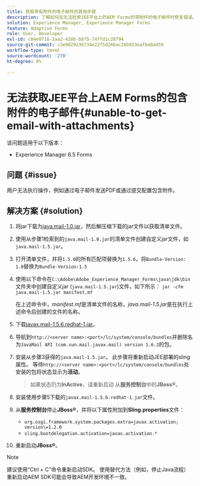 ```yaml
---
title: 获取带有附件的电子邮件的其他步骤
description: 了解如何在无法检索JEE平台上的AEM Forms的带附件的电子邮件时修复错误。
solution: Experience Manager, Experience Manager Forms
feature: Adaptive Forms
role: User, Developer
exl-id: c04e0716-2aa2-420b-bbf5-74ffd1c28794
source-git-commit: c3e9029236734e22f5d266ac26b923eafbe0a459
workflow-type: tm+mt
source-wordcount: '270'
ht-degree: 0%

---
```


# 无法获取JEE平台上AEM Forms的包含附件的电子邮件{#unable-to-get-email-with-attachments}

该问题适用于以下版本：

* Experience Manager 6.5 Forms

## 问题 {#issue}

用户无法执行操作，例如通过电子邮件发送PDF或通过提交配置包含附件。

## 解决方案 {#solution}

1. 将jar下载为[java.mail-1.0.jar](/help/forms/using/java.mail-1.0.jar)，然后解压缩下载的jar文件以获取清单文件。

1. 使用从步骤1检索到的`java.mail-1.0.jar`的清单文件创建自定义jar文件，如`java.mail-1.5.jar`。

1. 打开清单文件，并将`1.5.0`的所有匹配项替换为`1.5.6`，将`Bundle-Version: 1.0`替换为`Bundle-Version:1.5`

1. 使用以下命令在`C:\Adobe\Adobe_Experience_Manager_Forms\java\jdk\bin`文件夹中创建自定义jar (`java.mail-1.5.jar`)文件，如下所示：
   `jar -cfm java.mail-1.5.jar manifest.mf`

   在上述命令中，*manifest.mf*&#x200B;是清单文件的名称，*java.mail-1.5.jar*&#x200B;是在执行上述命令后创建的文件的名称。

1. 下载[javax.mail-1.5.6.redhat-1.jar](https://mvnrepository.com/artifact/com.sun.mail/javax.mail/1.5.6.redhat-1)。

1. 导航到`http://<server name>:<port>/lc/system/console/bundles`并删除名为`JavaMail API (com.sun.mail.javax.mail) version 1.6.2`的包。

1. 安装从步骤3获得的`java.mail-1.5.jar`。 此步骤将重新启动JEE部署的sling属性。 等待`http://<server name>:<port>/lc/system/console/bundles`处安装的包将状态显示为&#x200B;**活动**。

   >如果状态仍为&#x200B;**InActive**，请重新启动   从&#x200B;**服务控制台**&#x200B;中的&#x200B;**JBoss®**。


1. 安装使用步骤5下载的`javax.mail-1.5.6.redhat-1.jar`文件。

1. 从&#x200B;**服务控制台**&#x200B;停止&#x200B;**JBoss®**，并将以下属性附加到&#x200B;**Sling.properties**&#x200B;文件：
   * `org.osgi.framework.system.packages.extra=javax.activation; version\=1.2.0`
   * `sling.bootdelegation.activation=javax.activation.*`

1. 重新启动&#x200B;**JBoss®**。

>[!NOTE]
>
> 建议使用“Ctrl + C”命令重新启动SDK。 使用替代方法（例如，停止Java流程）重新启动AEM SDK可能会导致AEM开发环境不一致。
